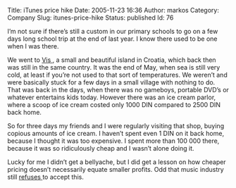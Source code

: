 Title: iTunes price hike
Date: 2005-11-23 16:36
Author: markos
Category: Company
Slug: itunes-price-hike
Status: published
Id: 76

<div>
 <p>
  I’m not sure if there’s still a custom in our primary schools to go on a few days long school trip at the end of last year. I know there used to be one when I was there.
 </p>
 <p>
  We went to
  <a href="http://www.tz-vis.hr/">
   Vis
  </a>
  , a small and beautiful island in Croatia, which back then was still in the same country. It was the end of May, when sea is still very cold, at least if you’re not used to that sort of temperatures. We weren’t  and were basically stuck for a few days in a small village with nothing to do. That was back in the days, when there was no gameboys, portable DVD’s or whatever entertains kids today. However there was an ice cream parlor, where a scoop of ice cream costed only 1000 DIN compared to 2500 DIN back home.
 </p>
 <p>
  So for three days my friends and I were regularly visiting that shop, buying copious amounts of ice cream. I haven’t spent even 1 DIN on it back home, because I thought it was too expensive. I spent more than 100 000 there, because it was so ridiculously cheap and I wasn’t alone doing it.
 </p>
 <p>
  Lucky for me I didn’t get a bellyache, but I did get a lesson on how cheaper pricing doesn’t necessarily equate smaller profits. Odd that music industry still
  <a href="http://www.fmqb.com/Article.asp?id=145210" title="Article about possible iTunes price hike">
   refuses
  </a>
  to accept this.
 </p>
</div>
